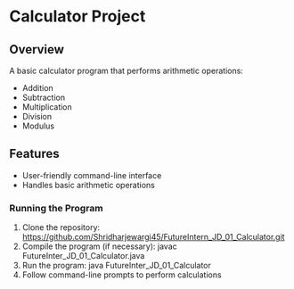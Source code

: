 # Calculator Project

## Overview

A basic calculator program that performs arithmetic operations:

* Addition
* Subtraction
* Multiplication
* Division
* Modulus

## Features

* User-friendly command-line interface
* Handles basic arithmetic operations



### Running the Program

1. Clone the repository: https://github.com/Shridharjewargi45/FutureIntern_JD_01_Calculator.git
2. Compile the program (if necessary): javac FutureInter_JD_01_Calculator.java
3. Run the program: java FutureInter_JD_01_Calculator
4. Follow command-line prompts to perform calculations
